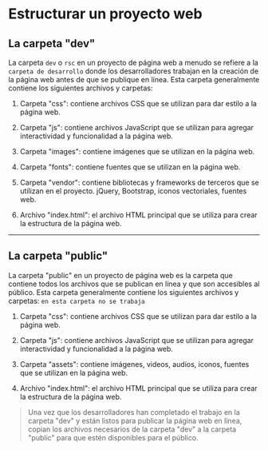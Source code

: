 # Estructurar un proyecto web

## La carpeta "dev" 

La carpeta `dev` o `rsc` en un proyecto de página web a menudo se refiere a la `carpeta de desarrollo` donde los desarrolladores trabajan en la creación de la página web antes de que se publique en línea. Esta carpeta generalmente contiene los siguientes archivos y carpetas:

1. Carpeta "css": contiene archivos CSS que se utilizan para dar estilo a la página web.

1. Carpeta "js": contiene archivos JavaScript que se utilizan para agregar interactividad y funcionalidad a la página web.

1. Carpeta "images": contiene imágenes que se utilizan en la página web.

1. Carpeta "fonts": contiene fuentes que se utilizan en la página web.

1. Carpeta "vendor": contiene bibliotecas y frameworks de terceros que se utilizan en el proyecto. jQuery, Bootstrap, iconos vectoriales, fuentes web.

1. Archivo "index.html": el archivo HTML principal que se utiliza para crear la estructura de la página web.

---

## La carpeta "public"

La carpeta "public" en un proyecto de página web es la carpeta que contiene todos los archivos que se publican en línea y que son accesibles al público. Esta carpeta generalmente contiene los siguientes archivos y carpetas: `en esta carpeta no se trabaja`

1. Carpeta "css": contiene archivos CSS que se utilizan para dar estilo a la página web.

2. Carpeta "js": contiene archivos JavaScript que se utilizan para agregar interactividad y funcionalidad a la página web.

3. Carpeta "assets": contiene imágenes, videos, audios, iconos, fuentes que se utilizan en la página web.


4. Archivo "index.html": el archivo HTML principal que se utiliza para crear la estructura de la página web.

>Una vez que los desarrolladores han completado el trabajo en la carpeta "dev" y están listos para publicar la página web en línea, copian los archivos necesarios de la carpeta "dev" a la carpeta "public" para que estén disponibles para el público.